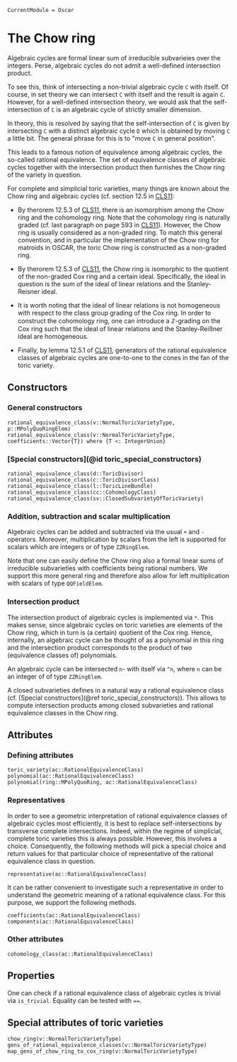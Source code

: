 ```@meta
CurrentModule = Oscar
```

# The Chow ring

Algebraic cycles are formal linear sum of irreducible
subvarieies over the integers. Perse, algebraic cycles
do not admit a well-defined intersection product.

To see this, think of intersecting a non-trivial algebraic
cycle `C` with itself. Of course, in set theory we can
intersect `C` with itself and the result is again `C`.
However, for a well-defined intersection theory, we would
ask that the self-intersection of `C` is an algebraic
cycle of strictly smaller dimension.

In theory, this is resolved by saying that the
self-intersection of `C` is given by intersecting `C` with
a distinct algebraic cycle `D` which is obtained by moving
`C` a little bit. The general phrase for this is to "move
`C` in general position".

This leads to a famous notion of equivalence among algebraic
cycles, the so-called rational equivalence. The set of
equivalence classes of algebraic cycles together with the
intersection product then furnishes the Chow ring of
the variety in question.

For complete and simplicial toric varieties, many things are
known about the Chow ring and algebraic cycles (cf. section 12.5
in [CLS11](@cite):

  * By therorem 12.5.3 of [CLS11](@cite), there is an isomorphism
    among the Chow ring and the cohomology ring. Note that the
    cohomology ring is naturally graded (cf. last paragraph
    on page 593 in [CLS11](@cite)). However, the Chow ring
    is usually considered as a non-graded ring. To match this general
    convention, and in particular the implementation of the Chow ring
    for matroids in OSCAR, the toric Chow ring is constructed as a
    non-graded ring.

  * By therorem 12.5.3 of [CLS11](@cite), the Chow ring is isomorphic
    to the quotient of the non-graded Cox ring and a certain ideal.
    Specifically, the ideal in question is the sum of the ideal of
    linear relations and the Stanley-Reisner ideal.

  * It is worth noting that the ideal of linear relations is not
    homogeneous with respect to the class group grading of the Cox ring.
    In order to construct the cohomology ring, one can introduce a
    $\mathbb{Z}$-grading on the Cox ring such that the ideal of linear
    relations and the Stanley-Reißner ideal are homogeneous.

  * Finally, by lemma 12.5.1 of [CLS11](@cite), generators of the
    rational equivalence classes of algebraic cycles are one-to-one to
    the cones in the fan of the toric variety.


## Constructors

### General constructors

```@docs
rational_equivalence_class(v::NormalToricVarietyType, p::MPolyQuoRingElem)
rational_equivalence_class(v::NormalToricVarietyType, coefficients::Vector{T}) where {T <: IntegerUnion}
```

### [Special constructors](@id toric_special_constructors)

```@docs
rational_equivalence_class(d::ToricDivisor)
rational_equivalence_class(c::ToricDivisorClass)
rational_equivalence_class(l::ToricLineBundle)
rational_equivalence_class(cc::CohomologyClass)
rational_equivalence_class(sv::ClosedSubvarietyOfToricVariety)
```

### Addition, subtraction and scalar multiplication

Algebraic cycles can be added and subtracted via the usual `+` and `-`
operators. Moreover, multiplication by scalars from the left is supported
for scalars which are integers or of type `ZZRingElem`.

Note that one can easily define the Chow ring also a formal linear sums of
irreducible subvarieties with coefficients being rational numbers. We
support this more general ring and therefore also allow for left
multiplication with scalars of type `QQFieldElem`.

### Intersection product

The intersection product of algebraic cycles is implemented via `*`.
This makes sense, since algebraic cycles on toric varieties are
elements of the Chow ring, which in turn is (a certain) quotient of
the Cox ring. Hence, internally, an algebraic cycle can be thought
of as a polynomial in this ring and the intersection product
corresponds to the product of two (equivalence classes of) polynomials.

An algebraic cycle can be intersected `n`- with itself via `^n`,
where `n` can be an integer of of type `ZZRingElem`.

A closed subvarieties defines in a natural way a rational equivalence
class (cf. [Special constructors](@ref toric_special_constructors)). This allows to
compute intersection products among closed subvarieties and rational
equivalence classes in the Chow ring.


## Attributes

### Defining attributes

```@docs
toric_variety(ac::RationalEquivalenceClass)
polynomial(ac::RationalEquivalenceClass)
polynomial(ring::MPolyQuoRing, ac::RationalEquivalenceClass)
```

### Representatives

In order to see a geometric interpretation of rational equivalence
classes of algebraic cycles most efficiently, it is best to replace
self-intersections by transverse complete intersections. Indeed,
within the regime of simplicial, complete toric varieties this is
always possible. However, this involves a choice. Consequently,
the following methods will pick a special choice and return
values for that particular choice of representative of the rational
equivalence class in question.

```@docs
representative(ac::RationalEquivalenceClass)
```
It can be rather convenient to investigate such a representative in
order to understand the geometric meaning of a rational equivalence
class. For this purpose, we support the following methods.
```@docs
coefficients(ac::RationalEquivalenceClass)
components(ac::RationalEquivalenceClass)
```


### Other attributes

```@docs
cohomology_class(ac::RationalEquivalenceClass)
```


## Properties

One can check if a rational equivalence class of algebraic cycles
is trivial via `is_trivial`. Equality can be tested with `==`.


## Special attributes of toric varieties

```@docs
chow_ring(v::NormalToricVarietyType)
gens_of_rational_equivalence_classes(v::NormalToricVarietyType)
map_gens_of_chow_ring_to_cox_ring(v::NormalToricVarietyType)
```
